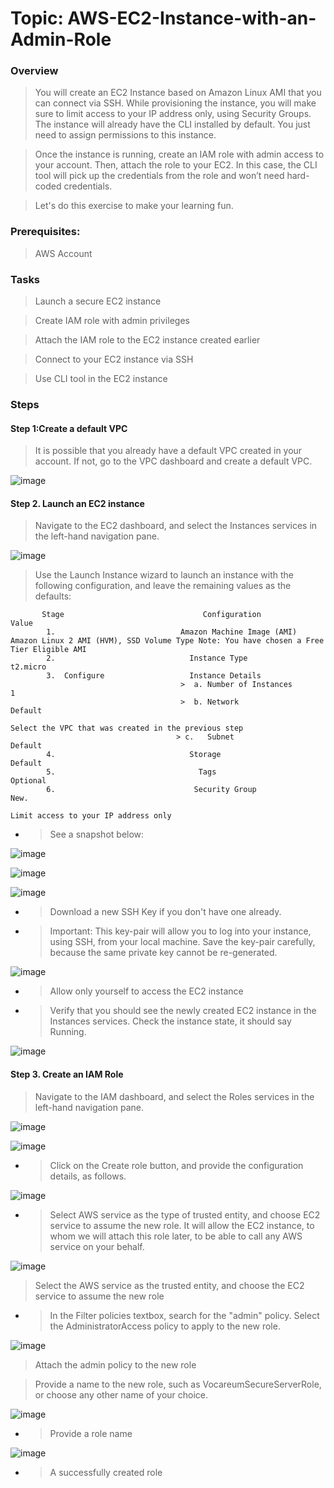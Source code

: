 # Topic: AWS-EC2-Instance-with-an-Admin-Role

### Overview

> You will create an EC2 Instance based on Amazon Linux AMI that you can connect via SSH. While provisioning the instance, you will make sure to limit access to your IP address only, using Security Groups. The instance will already have the CLI installed by default. You just need to assign permissions to this instance.

> Once the instance is running, create an IAM role with admin access to your account. Then, attach the role to your EC2. In this case, the CLI tool will pick up the credentials from the role and won’t need hard-coded credentials.

> Let's do this exercise to make your learning fun.

### Prerequisites:
> AWS Account

### Tasks
> Launch a secure EC2 instance

> Create IAM role with admin privileges

> Attach the IAM role to the EC2 instance created earlier

> Connect to your EC2 instance via SSH

> Use CLI tool in the EC2 instance

### Steps

#### Step 1:Create a default VPC

> It is possible that you already have a default VPC created in your account. If not, go to the VPC dashboard and create a default VPC.

![image](https://user-images.githubusercontent.com/40290711/171456820-4e8c6055-b720-4c14-aa21-862f653ae139.png)

#### Step 2. Launch an EC2 instance

> Navigate to the EC2 dashboard, and select the Instances services in the left-hand navigation pane.

![image](https://user-images.githubusercontent.com/40290711/171457891-95190ffa-733d-406c-b6d6-64cf4b064b17.png)

> Use the Launch Instance wizard to launch an instance with the following configuration, and leave the remaining values as the defaults:

           Stage	                           Configuration	                    Value
            1.	                          Amazon Machine Image (AMI)	    Amazon Linux 2 AMI (HVM), SSD Volume Type Note: You have chosen a Free Tier Eligible AMI
            2.	                            Instance Type	                    t2.micro
            3.	Configure                   Instance Details	
                                          >  a. Number of Instances	                      1
                                          >  b. Network	                              Default
                                                                         Select the VPC that was created in the previous step
                                         > c.   Subnet	                             Default
            4.	                            Storage	                             Default
            5.	                              Tags	                             Optional
            6.	                             Security Group	                    New.
                                                                              Limit access to your IP address only



- >  See a snapshot below:

![image](https://user-images.githubusercontent.com/40290711/171458262-da11863e-f456-4782-8cbc-3a0beceb7769.png)

![image](https://user-images.githubusercontent.com/40290711/171462445-3c1e21dc-5ac3-4205-b0d9-2805e01dfacd.png)

![image](https://user-images.githubusercontent.com/40290711/171462749-aa2c9715-f37d-4f14-ab9e-64b5f52bd04c.png)

- > Download a new SSH Key if you don't have one already.

- > Important: This key-pair will allow you to log into your instance, using SSH, from your local machine. Save the key-pair carefully, because the same private key cannot be re-generated.

![image](https://user-images.githubusercontent.com/40290711/171463945-41af0009-c331-4a80-b3a5-670826fe4b14.png)
- > Allow only yourself to access the EC2 instance

- > Verify that you should see the newly created EC2 instance in the Instances services. Check the instance state, it should say Running.



![image](https://user-images.githubusercontent.com/40290711/171467310-75135ce8-f825-4df0-a0cd-4adbde916451.png)


#### Step 3. Create an IAM Role
> Navigate to the IAM dashboard, and select the Roles services in the left-hand navigation pane.

![image](https://user-images.githubusercontent.com/40290711/171467697-a0ddfd63-06de-4bce-92c3-a0f7717c4abe.png)

![image](https://user-images.githubusercontent.com/40290711/171467871-6ea792e8-dad6-4942-b277-b256abe4fb8e.png)

- > Click on the Create role button, and provide the configuration details, as follows.

![image](https://user-images.githubusercontent.com/40290711/171468181-031fd25a-c042-456a-b8ae-63c3636a06e9.png)

- > Select AWS service as the type of trusted entity, and choose EC2 service to assume the new role. It will allow the EC2 instance, to whom we will attach this role later, to be able to call any AWS service on your behalf.

![image](https://user-images.githubusercontent.com/40290711/171469161-65ab2fc4-ec23-4f43-8c22-82256b8e9ae5.png)
> Select the AWS service as the trusted entity, and choose the EC2 service to assume the new role

- > In the Filter policies textbox, search for the "admin" policy. Select the AdministratorAccess policy to apply to the new role.

![image](https://user-images.githubusercontent.com/40290711/171470123-78f1aee2-792d-4f22-9992-7312e7332f50.png)
> Attach the admin policy to the new role

> Provide a name to the new role, such as VocareumSecureServerRole, or choose any other name of your choice.

![image](https://user-images.githubusercontent.com/40290711/171471094-6592a7b9-4eac-4f36-a6a2-373c9d25a9e5.png)
- >  Provide a role name

![image](https://user-images.githubusercontent.com/40290711/171471586-764f5563-b6cb-4d94-b847-7ca3fd70fe61.png)
- > A successfully created role
